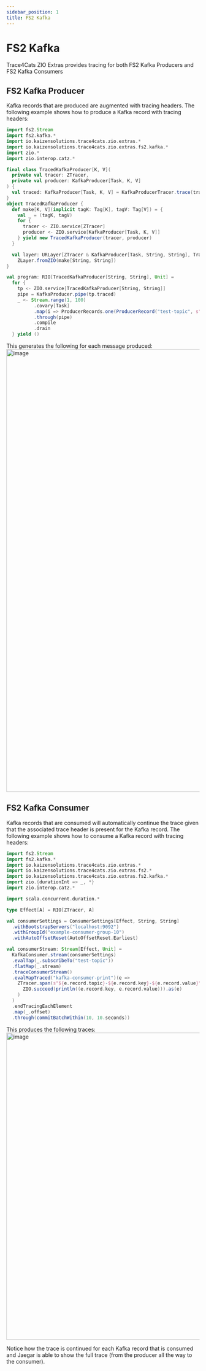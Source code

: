 ```yaml
---
sidebar_position: 1
title: FS2 Kafka
---
```


# FS2 Kafka
Trace4Cats ZIO Extras provides tracing for both FS2 Kafka Producers and FS2 Kafka Consumers 

## FS2 Kafka Producer
Kafka records that are produced are augmented with tracing headers. The following example shows how to produce a Kafka record with tracing headers:

```scala mdoc:compile-only
import fs2.Stream
import fs2.kafka.*
import io.kaizensolutions.trace4cats.zio.extras.*
import io.kaizensolutions.trace4cats.zio.extras.fs2.kafka.*
import zio.*
import zio.interop.catz.*

final class TracedKafkaProducer[K, V](
  private val tracer: ZTracer, 
  private val producer: KafkaProducer[Task, K, V]
) {
  val traced: KafkaProducer[Task, K, V] = KafkaProducerTracer.trace(tracer, producer)
}
object TracedKafkaProducer {
  def make[K, V](implicit tagK: Tag[K], tagV: Tag[V]) = {
    val _ = (tagK, tagV)
    for {
      tracer <- ZIO.service[ZTracer]
      producer <- ZIO.service[KafkaProducer[Task, K, V]]
    } yield new TracedKafkaProducer(tracer, producer)
  }

  val layer: URLayer[ZTracer & KafkaProducer[Task, String, String], TracedKafkaProducer[String, String]] =
    ZLayer.fromZIO(make[String, String])
}

val program: RIO[TracedKafkaProducer[String, String], Unit] =
  for {
    tp <- ZIO.service[TracedKafkaProducer[String, String]]
    pipe = KafkaProducer.pipe(tp.traced)
    _ <- Stream.range(1, 100)
          .covary[Task]
          .map(i => ProducerRecords.one(ProducerRecord("test-topic", s"key-$i", s"value-$i")))
          .through(pipe)
          .compile
          .drain
  } yield ()
```

This generates the following for each message produced:
<img width="1155" alt="image" src="https://github.com/kaizen-solutions/trace4cats-zio-extras/assets/14280155/0054e057-5ac2-450e-9858-027352fbec4c"></img>

## FS2 Kafka Consumer
Kafka records that are consumed will automatically continue the trace given that the associated trace header is present 
for the Kafka record. The following example shows how to consume a Kafka record with tracing headers:

```scala mdoc:compile-only
import fs2.Stream
import fs2.kafka.*
import io.kaizensolutions.trace4cats.zio.extras.*
import io.kaizensolutions.trace4cats.zio.extras.fs2.*
import io.kaizensolutions.trace4cats.zio.extras.fs2.kafka.*
import zio.{durationInt => _, *}
import zio.interop.catz.*

import scala.concurrent.duration.*

type Effect[A] = RIO[ZTracer, A]

val consumerSettings = ConsumerSettings[Effect, String, String]
  .withBootstrapServers("localhost:9092")
  .withGroupId("example-consumer-group-10")
  .withAutoOffsetReset(AutoOffsetReset.Earliest)

val consumerStream: Stream[Effect, Unit] = 
  KafkaConsumer.stream(consumerSettings)
  .evalTap(_.subscribeTo("test-topic"))
  .flatMap(_.stream)
  .traceConsumerStream()
  .evalMapTraced("kafka-consumer-print")(e =>
    ZTracer.span(s"${e.record.topic}-${e.record.key}-${e.record.value}")(
      ZIO.succeed(println((e.record.key, e.record.value))).as(e)
    )
  )
  .endTracingEachElement
  .map(_.offset)
  .through(commitBatchWithin(10, 10.seconds))
```

This produces the following traces:
<img width="801" alt="image" src="https://github.com/kaizen-solutions/trace4cats-zio-extras/assets/14280155/377fa2d3-d1fc-4b6e-8508-857f855e97c9"></img>

Notice how the trace is continued for each Kafka record that is consumed and Jaegar is able to show the full trace 
(from the producer all the way to the consumer).